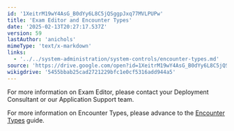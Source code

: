 ```yaml
---
id: '1XeitrM19wY4AsG_B0dYy6L8C5jQSggpJxq77MVLPUPw'
title: 'Exam Editor and Encounter Types'
date: '2025-02-13T20:27:17.537Z'
version: 59
lastAuthor: 'anichols'
mimeType: 'text/x-markdown'
links:
  - '../../system-administration/system-controls/encounter-types.md'
source: 'https://drive.google.com/open?id=1XeitrM19wY4AsG_B0dYy6L8C5jQSggpJxq77MVLPUPw'
wikigdrive: '5455bbab25cad2721229bfc1e0cf5316add944a5'
---
```

For more information on Exam Editor, please contact your Deployment Consultant or our Application Support team.

For more information on Encounter Types, please advance to the [Encounter Types](../../system-administration/system-controls/encounter-types.md) guide.

